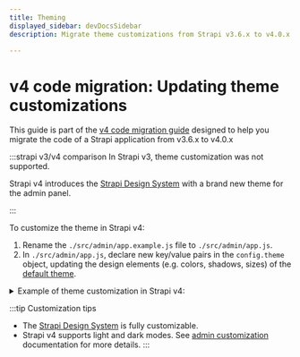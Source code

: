 ```yaml
---
title: Theming
displayed_sidebar: devDocsSidebar
description: Migrate theme customizations from Strapi v3.6.x to v4.0.x with step-by-step instructions

---
```


# v4 code migration: Updating theme customizations

This guide is part of the [v4 code migration guide](/dev-docs/migration/v3-to-v4/code-migration.md) designed to help you migrate the code of a Strapi application from v3.6.x to v4.0.x

:::strapi v3/v4 comparison
In Strapi v3, theme customization was not supported.

Strapi v4 introduces the [Strapi Design System](https://design-system.strapi.io/) with a brand new theme for the admin panel.

:::

To customize the theme in Strapi v4:

1. Rename the `./src/admin/app.example.js` file to `./src/admin/app.js`.
2. In `./src/admin/app.js`, declare new key/value pairs in the `config.theme` object, updating the design elements (e.g. colors, shadows, sizes) of the [default theme](https://github.com/strapi/design-system/tree/main/packages/strapi-design-system/src/themes/lightTheme).

<details>
<summary> Example of theme customization in Strapi v4:</summary>

```js title="./src/admin/app.js"

export default {
  config: {
    theme: {
      colors, shadows, sizes, …
    }
  },
  bootstrap() {},
};
```

</details>

:::tip Customization tips
* The [Strapi Design System](https://design-system.strapi.io/) is fully customizable.
* Strapi v4 supports light and dark modes. See [admin customization](/dev-docs/admin-panel-customization#theme-extension) documentation for more details.
:::
